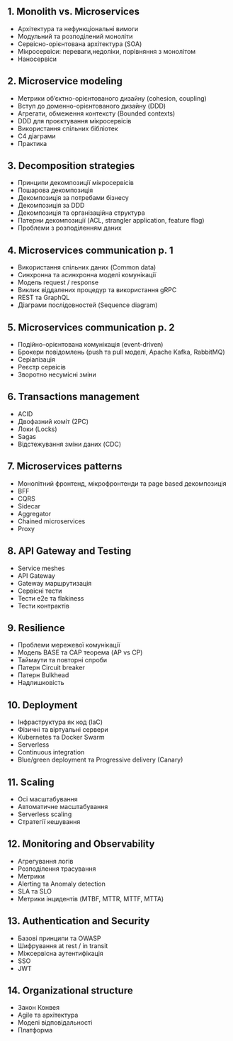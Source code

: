 ## 1. Monolith vs. Microservices
- Архітектура та нефункціональні вимоги
- Модульний та розподілений моноліти
- Сервісно-орієнтована архітектура (SOA)
- Мікросервіси: переваги,недоліки, порівняння з монолітом
- Наносервіси

## 2. Microservice modeling
- Метрики об’єктно-орієнтованого дизайну (cohesion, coupling)
- Вступ до доменно-орієнтованого дизайну (DDD)
- Агрегати, обмеження контексту (Bounded contexts)
- DDD для проєктування мікросервісів
- Використання спільних бібліотек
- C4 діаграми
- Практика

## 3. Decomposition strategies
- Принципи декомпозиції мікросервісів
- Пошарова декомпозиція
- Декомпозиція за потребами бізнесу
- Декомпозиція за DDD
- Декомпозиція та організаційна структура
- Патерни декомпозиції (ACL, strangler application, feature flag)
- Проблеми з розподіленням даних

## 4. Microservices communication p. 1
- Використання спільних даних (Common data)
- Синхронна та асинхронна моделі комунікації
- Модель request / response
- Виклик віддалених процедур та використання gRPC
- REST та GraphQL
- Діаграми послідовностей (Sequence diagram)

## 5. Microservices communication p. 2
- Подійно-орієнтована комунікація (event-driven)
- Брокери повідомлень (push та pull моделі, Apache Kafka, RabbitMQ)
- Серіалізація
- Реєстр сервісів
- Зворотно несумісні зміни

## 6. Transactions management
- ACID
- Двофазний коміт (2PC)
- Локи (Locks)
- Sagas
- Відстежування зміни даних (CDC)

## 7. Microservices patterns
- Монолітний фронтенд, мікрофронтенди та page based декомпозиція
- BFF
- CQRS
- Sidecar
- Aggregator
- Chained microservices
- Proxy

## 8. API Gateway and Testing
- Service meshes
- API Gateway
- Gateway маршрутизація
- Сервісні тести
- Тести e2e та flakiness
- Тести контрактів

## 9. Resilience
- Проблеми мережевої комунікації
- Модель BASE та CAP теорема (AP vs CP)
- Таймаути та повторні спроби
- Патерн Circuit breaker
- Патерн Bulkhead
- Надлишковість

## 10. Deployment
- Інфраструктура як код (IaC)
- Фізичні та віртуальні сервери
- Kubernetes та Docker Swarm
- Serverless
- Continuous integration
- Blue/green deployment та Progressive delivery (Canary)

## 11. Scaling
- Осі масштабування
- Автоматичне масштабування
- Serverless scaling
- Стратегії кешування

## 12. Monitoring and Observability
- Агрегування логів
- Розподілення трасування
- Метрики
- Alerting та Anomaly detection
- SLA та SLO
- Метрики інцидентів (MTBF, MTTR, MTTF, MTTA)

## 13. Authentication and Security
- Базові принципи та OWASP
- Шифрування at rest / in transit
- Міжсервісна аутентифікація
- SSO
- JWT

## 14. Organizational structure
- Закон Конвея
- Agile та архітектура
- Моделі відповідальності
- Платформа

